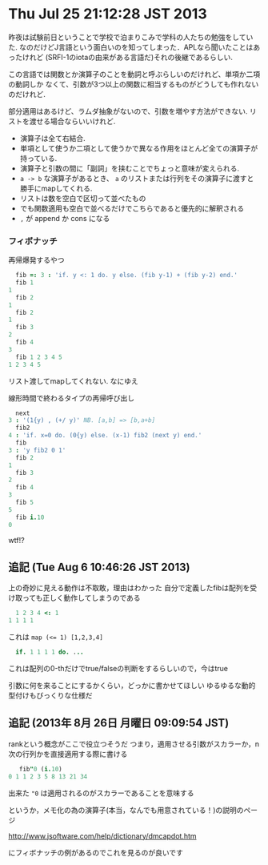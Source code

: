 # Thu Jul 25 21:12:28 JST 2013

昨夜は試験前日ということで学校で泊まりこみで学科の人たちの勉強をしていた.
なのだけどJ言語という面白いのを知ってしまった．APLなら聞いたことはあったけれど
(SRFI-1のiotaの由来がある言語だ)それの後継であるらしい.

この言語では関数とか演算子のことを動詞と呼ぶらしいのだけれど、単項か二項の動詞しか
なくて、引数が3つ以上の関数に相当するものがどうしても作れないのだけれど.

部分適用はあるけど、ラムダ抽象がないので、引数を増やす方法ができない.
リストを渡せる場合ならいいけれど.

- 演算子は全て右結合.
- 単項として使うか二項として使うかで異なる作用をほとんど全ての演算子が持っている.
- 演算子と引数の間に「副詞」を挟むことでちょっと意味が変えられる.
- `a -> b` な演算子があるとき、 `a` のリストまたは行列をその演算子に渡すと勝手にmapしてくれる.
- リストは数を空白で区切って並べたもの
- でも関数適用も空白で並べるだけでこちらであると優先的に解釈される
- `,` が append か cons になる

### フィボナッチ

再帰爆発するやつ

```j
  fib =: 3 : 'if. y <: 1 do. y else. (fib y-1) + (fib y-2) end.'
  fib 1
1
  fib 2
1
  fib 2
1
  fib 3
2
  fib 4
3
  fib 1 2 3 4 5
1 2 3 4 5
```

リスト渡してmapしてくれない. なにゆえ

線形時間で終わるタイプの再帰呼び出し

```j
  next
3 : '(1{y) , (+/ y)' NB. [a,b] => [b,a+b]
  fib2
4 : 'if. x=0 do. (0{y) else. (x-1) fib2 (next y) end.'
  fib
3 : 'y fib2 0 1'
  fib 2
1
  fib 3
2
  fib 4
3
  fib 5
5
  fib i.10
0
```

wtf!?

##  追記 (Tue Aug  6 10:46:26 JST 2013)

上の奇妙に見える動作は不取敢，理由はわかった
自分で定義したfibは配列を受け取っても正しく動作してしまうのである

```j
  1 2 3 4 <: 1
1 1 1 1
```

これは `map (<= 1) [1,2,3,4]`

```j
  if. 1 1 1 1 do. ...
```

これは配列の0-thだけでtrue/falseの判断をするらしいので，今はtrue

引数に何を来ることにするかくらい，どっかに書かせてほしい
ゆるゆるな動的型付けもびっくりな仕様だ

## 追記 (2013年  8月 26日 月曜日 09:09:54 JST)

rankという概念がここで役立つそうだ
つまり，適用させる引数がスカラーか，n次の行列かを直接適用する際に書ける

```j
   fib"0 (i.10)
0 1 1 2 3 5 8 13 21 34
```

出来た
`"0` は適用されるのがスカラーであることを意味する

というか，メモ化の為の演算子(本当，なんでも用意されている！)の説明のページ

http://www.jsoftware.com/help/dictionary/dmcapdot.htm

にフィボナッチの例があるのでこれを見るのが良いです
